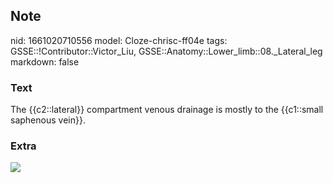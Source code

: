 ## Note
nid: 1661020710556
model: Cloze-chrisc-ff04e
tags: GSSE::!Contributor::Victor_Liu, GSSE::Anatomy::Lower_limb::08._Lateral_leg
markdown: false

### Text
The {{c2::lateral}} compartment venous drainage is mostly to the {{c1::small saphenous vein}}.

### Extra
<img src="paste-ef548070e9fdc534aaa2c6a42cfeb14c2c0e1dc5.jpg">
